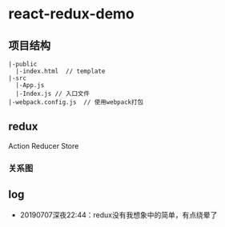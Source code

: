 # react-redux-demo

## 项目结构
```
|-public
  |-index.html  // template
|-src
  |-App.js
  |-Index.js // 入口文件
|-webpack.config.js  // 使用webpack打包
``` 

## redux
Action
Reducer
Store


### 关系图


## log

* 20190707深夜22:44：redux没有我想象中的简单，有点绕晕了
